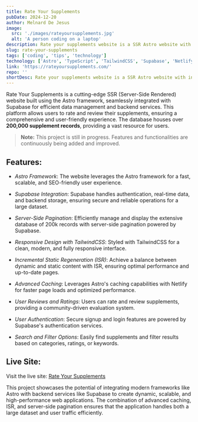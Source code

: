 ```yaml
---
title: Rate Your Supplements
pubDate: 2024-12-20
author: Melnard De Jesus
image:
  src: './images/rateyoursupplements.jpg'
  alt: 'A person coding on a laptop'
description: Rate your supplements website is a SSR Astro website with integration of Supabase.
slug: rate-your-supplements
tags: ['coding', 'tips', 'technology']
technology: ['Astro', 'TypeScript', 'TailwindCSS', 'Supabase', 'Netlify']
link: 'https://rateyoursupplements.com/'
repo: ''
shortDesc: Rate your supplements website is a SSR Astro website with integration of Supabase.
---
```


Rate Your Supplements is a cutting-edge SSR (Server-Side Rendered) website built using the Astro framework, seamlessly integrated with Supabase for efficient data management and backend services. This platform allows users to rate and review their supplements, ensuring a comprehensive and user-friendly experience. The database houses over **200,000 supplement records**, providing a vast resource for users.

> **Note:** This project is still in progress. Features and functionalities are continuously being added and improved.

## Features:

- <i class="fab fa-astro text-lblue"></i> _Astro Framework_: The website leverages the Astro framework for a fast, scalable, and SEO-friendly user experience.

- <i class="fas fa-database text-lblue"></i> _Supabase Integration_: Supabase handles authentication, real-time data, and backend storage, ensuring secure and reliable operations for a large dataset.

- <i class="fas fa-layer-group text-lblue"></i> _Server-Side Pagination_: Efficiently manage and display the extensive database of 200k records with server-side pagination powered by Supabase.

- <i class="fab fa-html5 text-lblue"></i> _Responsive Design with TailwindCSS_: Styled with TailwindCSS for a clean, modern, and fully responsive interface.

- <i class="fas fa-hourglass-half text-lblue"></i> _Incremental Static Regeneration (ISR)_: Achieve a balance between dynamic and static content with ISR, ensuring optimal performance and up-to-date pages.

- <i class="fas fa-cogs text-lblue"></i> _Advanced Caching_: Leverages Astro's caching capabilities with Netlify for faster page loads and optimized performance.

- <i class="fas fa-star text-lblue"></i> _User Reviews and Ratings_: Users can rate and review supplements, providing a community-driven evaluation system.

- <i class="fas fa-user text-lblue"></i> _User Authentication_: Secure signup and login features are powered by Supabase's authentication services.

- <i class="fas fa-search text-lblue"></i> _Search and Filter Options_: Easily find supplements and filter results based on categories, ratings, or keywords.

## Live Site:

Visit the live site: <a href="https://rateyoursupplements.com/" target="_blank" class="text-lblue"><u>Rate Your Supplements</u></a>

This project showcases the potential of integrating modern frameworks like Astro with backend services like Supabase to create dynamic, scalable, and high-performance web applications. The combination of advanced caching, ISR, and server-side pagination ensures that the application handles both a large dataset and user traffic efficiently.
